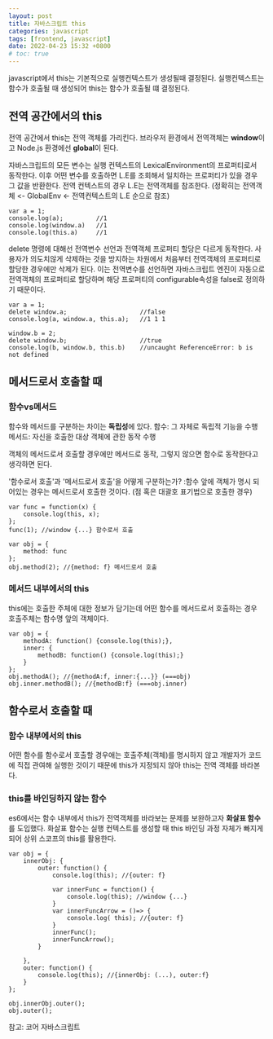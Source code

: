 ```yaml
---
layout: post
title: 자바스크립트 this
categories: javascript
tags: [frontend, javascript]
date: 2022-04-23 15:32 +0800
# toc: true
---
```


javascript에서 this는 기본적으로 실행컨텍스트가 생성될때 결정된다.
실행컨텍스트는 함수가 호출될 때 생성되어 this는 함수가 호출될 떄 결정된다.

## 전역 공간에서의 this

전역 공간에서 this는 전역 객체를 가리킨다.
브라우저 환경에서 전역객체는 **window**이고 Node.js 환경에선 **global**이 된다.

자바스크립트의 모든 변수는 실행 컨텍스트의 LexicalEnvironment의 프로퍼티로서 동작한다. 이후 어떤 변수를 호출하면 L.E를 조회해서 일치하는 프로퍼티가 있을 경우 그 값을 반환한다. 전역 컨텍스트의 경우 L.E는 전역객체를 참조한다. (정확히는 전역객체 <- GlobalEnv <- 전역컨텍스트의 L.E 순으로 참조)

```
var a = 1;
console.log(a); 		//1
console.log(window.a) 	//1
console.log(this.a) 	//1
```

delete 명령에 대해선 전역변수 선언과 전역객체 프로퍼티 할당은 다르게 동작한다.
사용자가 의도치않게 삭제하는 것을 방지하는 차원에서 처음부터 전역객체의 프로퍼티로 할당한 경우에만 삭제가 된다. 이는 전역변수를 선언하면 자바스크립트 엔진이 자동으로 전역객체의 프로퍼티로 할당하며 해당 프로퍼티의 configurable속성을 false로 정의하기 때문이다.

```
var a = 1;
delete window.a;					//false
console.log(a, window.a, this.a);	//1 1 1

window.b = 2;
delete window.b;					//true
console.log(b, window.b, this.b)	//uncaught ReferenceError: b is not defined
```

## 메서드로서 호출할 때

### 함수vs메서드

함수와 메서드를 구분하는 차이는 **독립성**에 있다.
함수: 그 자체로 독립적 기능을 수행
메서드: 자신을 호출한 대상 객체에 관한 동작 수행

객체의 메서드로서 호출할 경우에만 메서드로 동작, 그렇지 않으면 함수로 동작한다고 생각하면 된다.

'함수로서 호출'과 '메서드로서 호출'을 어떻게 구분하는가?
:함수 앞에 객체가 명시 되어있는 경우는 메서드로서 호출한 것이다. (점 혹은 대괄호 표기법으로 호출한 경우)

```
var func = function(x) {
    console.log(this, x);
};
func(1); //window {...} 함수로서 호출

var obj = {
    method: func
};
obj.method(2); //{method: f} 메서드로서 호출
```

### 메서드 내부에서의 this

this에는 호출한 주체에 대한 정보가 담기는데 어떤 함수를 메서드로서 호출하는 경우 호출주체는 함수명 앞의 객체이다.

```
var obj = {
    methodA: function() {console.log(this);},
    inner: {
        methodB: function() {console.log(this);}
    }
};
obj.methodA(); //{methodA:f, inner:{...}} (===obj)
obj.inner.methodB(); //{methodB:f} (===obj.inner)
```

## 함수로서 호출할 때

### 함수 내부에서의 this

어떤 함수를 함수로서 호출할 경우애는 호출주체(객체)를 명시하지 않고 개발자가 코드에 직접 관여해 실행한 것이기 때문에 this가 지정되지 않아 this는 전역 객체를 바라본다.

### this를 바인딩하지 않는 함수

es6에서는 함수 내부에서 this가 전역객체를 바라보는 문제를 보완하고자 **화살표 함수**를 도입했다.
화살표 함수는 실행 컨텍스트를 생성할 때 this 바인딩 과정 자체가 빠지게 되어 상위 스코프의 this를 활용한다.

```
var obj = {
    innerObj: {
        outer: function() {
            console.log(this); //{outer: f}

            var innerFunc = function() {
                console.log(this); //window {...}
            }
            var innerFuncArrow = ()=> {
                console.log( this); //{outer: f}
            }
            innerFunc();
            innerFuncArrow();
        }

    },
    outer: function() {
        console.log(this); //{innerObj: (...), outer:f}
    }
};

obj.innerObj.outer();
obj.outer();
```

참고: 코어 자바스크립트
